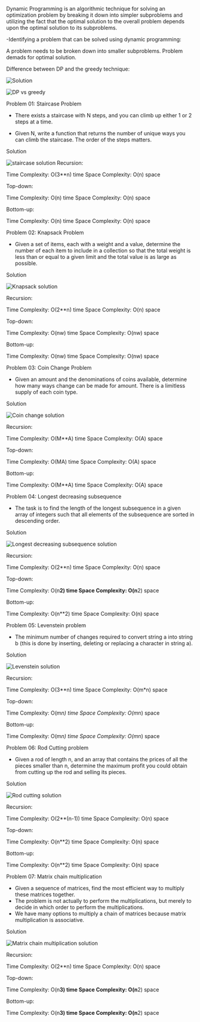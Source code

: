 Dynamic Programming is an algorithmic technique for solving an optimization problem by breaking it down into simpler subproblems and utilizing the fact that the optimal solution to the overall problem depends upon the optimal solution to its subproblems.

-Identifying a problem that can be solved using dynamic programming:

A problem needs to be broken down into smaller subproblems.
Problem demads for optimal solution.

Difference between DP and the greedy technique:

![Solution](../Images/sol.png)

![DP vs greedy](../Images/dpvsgreedy.png)

Problem 01: Staircase Problem
- There exists a staircase with N steps, and you can climb up either 1 or 2 steps at a time.

- Given N, write a function that returns the number of unique ways you can climb the staircase.
The order of the steps matters.

Solution

![staircase solution](../Images/staircase.png)
Recursion:

Time Complexity: O(3**n) time
Space Complexity: O(n) space

Top-down:

Time Complexity: O(n) time
Space Complexity: O(n) space

Bottom-up:

Time Complexity: O(n) time
Space Complexity: O(n) space

Problem 02: Knapsack Problem
- Given a set of items, each with a weight and a value, determine the number of each item to include in a collection so that the total weight is less than or equal to a given limit and the total value is as large as possible.

Solution

![Knapsack solution](../Images/knapsackdp.png)

Recursion:

Time Complexity: O(2**n) time
Space Complexity: O(n) space

Top-down:

Time Complexity: O(nw) time
Space Complexity: O(nw) space


Bottom-up:

Time Complexity: O(nw) time
Space Complexity: O(nw) space

Problem 03: Coin Change Problem
- Given an amount and the denominations of coins available, determine how many ways change can be made for amount. There is a limitless supply of each coin type.

Solution

![Coin change solution](../Images/coinchange.png)

Recursion: 

Time Complexity: O(M**A) time
Space Complexity: O(A) space

Top-down: 

Time Complexity: O(MA) time
Space Complexity: O(A) space

Bottom-up: 

Time Complexity: O(M**A) time
Space Complexity: O(A) space

Problem 04: Longest decreasing subsequence
- The task is to find the length of the longest subsequence in a given array of integers such that all elements of the subsequence are sorted in descending order.

Solution

![Longest decreasing subsequence solution](../Images/longestdec.png)

Recursion: 

Time Complexity: O(2**n) time
Space Complexity: O(n) space

Top-down: 

Time Complexity: O(n**2) time
Space Complexity: O(n**2) space

Bottom-up: 

Time Complexity: O(n**2) time
Space Complexity: O(n) space


Problem 05: Levenstein problem
- The minimum number of changes required to convert string a into string b (this is done by inserting, deleting or replacing a character in string a).

Solution

![Levenstein solution](../Images/levenstein.png)

Recursion: 

Time Complexity: O(3**n) time
Space Complexity: O(m*n) space

Top-down: 

Time Complexity: O(m*n) time
Space Complexity: O(m*n) space

Bottom-up: 

Time Complexity: O(m*n) time
Space Complexity: O(m*n) space

Problem 06: Rod Cutting problem
- Given a rod of length n, and an array that contains the prices of all the pieces smaller than n, determine the maximum profit you could obtain from cutting up the rod and selling its pieces.

Solution

![Rod cutting solution](../Images/rodcut.png)

Recursion: 

Time Complexity: O(2**(n-1)) time
Space Complexity: O(n) space

Top-down: 

Time Complexity: O(n**2) time
Space Complexity: O(n) space

Bottom-up: 

Time Complexity: O(n**2) time
Space Complexity: O(n) space

Problem 07: Matrix chain multiplication
- Given a sequence of matrices, find the most efficient way to multiply these matrices together.
- The problem is not actually to perform the multiplications, but merely to decide in which order to perform the multiplications.
- We have many options to multiply a chain of matrices because matrix multiplication is associative.

Solution

![Matrix chain multiplication solution](../Images/matrix.png)

Recursion: 

Time Complexity: O(2**n) time
Space Complexity: O(n) space

Top-down: 

Time Complexity: O(n**3) time
Space Complexity: O(n**2) space

Bottom-up: 

Time Complexity: O(n**3) time
Space Complexity: O(n**2) space

